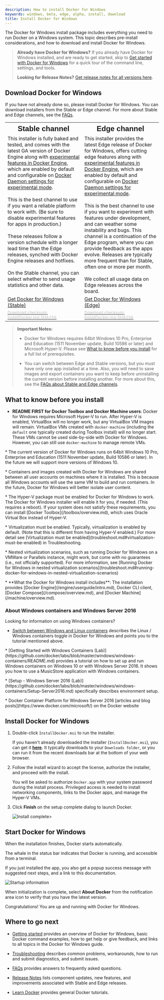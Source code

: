 ```yaml
---
description: How to install Docker for Windows
keywords: windows, beta, edge, alpha, install, download
title: Install Docker for Windows
---
```


The Docker for Windows install package includes everything you need to run
Docker on a Windows system. This topic describes pre-install considerations, and
how to download and install Docker for Windows.

> **Already have Docker for Windows?** If you already have Docker for
Windows installed, and are ready to get started, skip to
[Get started with Docker for Windows](index.md) for a quick tour of
the command line, settings, and tools.
>
>**Looking for Release Notes?** [Get release notes for all
versions here](release-notes.md).

## Download Docker for Windows

If you have not already done so, please install Docker for Windows. You can
download installers from the Stable or Edge channel.  For more about Stable and
Edge channels, see the
[FAQs](/docker-for-windows/faqs.md#questions-about-stable-and-edge-channels).

<table style="width:100%">
  <tr>
    <th style="font-size: x-large; font-family: arial">Stable channel</th>
    <th style="font-size: x-large; font-family: arial">Edge channel</th>
  </tr>
  <tr valign="top">
    <td width="50%">This installer is fully baked and tested, and comes
    with the latest GA version of Docker Engine along with
    <a href="https://github.com/docker/docker/blob/master/experimental/README.md"> experimental features in Docker Engine</a>, which are enabled
    by default and configurable on
    <a href="index#daemon-experimental-mode">Docker Daemon settings for
    experimental mode</a>. <br><br>This is the best channel to use if
    you want a reliable platform to work with. (Be sure to disable
    experimental features for apps in production.) <br><br>These releases follow a version schedule with a longer lead time than the Edge releases,
    synched with Docker Engine releases and hotfixes.<br><br>On the
    Stable channel, you can select whether to send usage statistics
    and other data.
    </td>
    <td width="50%">This installer provides the latest Edge release of
    Docker for Windows, offers cutting edge features along with <a href="https://github.com/docker/docker/blob/master/experimental/README.md"> experimental features in Docker Engine</a>, which are enabled
    by default and configurable on <a href="index#daemon-experimental-mode">
    Docker Daemon settings for experimental mode</a>. <br><br>This is
    the best channel to use if you want to experiment with features
    under development, and can weather some instability and bugs. This
    channel is a continuation of the Edge program, where you can
    provide feedback as the apps evolve. Releases are typically more
    frequent than for Stable, often one or more per month. <br><br>
    We collect all usage data on Edge releases across the board.</td>
  </tr>
  <tr valign="top">
  <td width="50%">
  <a class="button outline-btn" href="https://download.docker.com/win/stable/InstallDocker.msi">Get Docker for Windows (Stable)</a>
  </td>
  <td width="50%">
  <a class="button outline-btn" href="https://download.docker.com/win/beta/InstallDocker.msi">Get Docker for Windows (Edge)</a>
  </td>
  </tr>
  <tr>
  <td><a href="https://download.docker.com/win/stable/InstallDocker.msi.sha256sum"><font color="#BDBDBD" size="-1">Download checksum: InstallDocker.msi SHA256</font></a></td>
  <td><a href="https://download.docker.com/win/beta/InstallDocker.msi.sha256sum"><font color="#BDBDBD" size="-1">Download checksum: InstallDocker.msi SHA256</font></a></td>
  </tr>
</table>

>**Important Notes:**
>
> - Docker for Windows requires 64bit Windows 10 Pro, Enterprise and Education
>   (1511 November update, Build 10586 or later) and Microsoft Hyper-V. Please
>   see
>   [What to know before you install](/docker-for-windows/#what-to-know-before-you-install)
>   for a full list of prerequisites.
>
> - You can switch between Edge and Stable versions, but you must have only one
>   app installed at a time. Also, you will need to save images and export
>   containers you want to keep before uninstalling the current version before
>   installing another. For more about this, see the
>   [FAQs about Stable and Edge channels](/docker-for-windows/faqs.md#questions-about-stable-and-edge-channels).

##  What to know before you install

* **README FIRST for Docker Toolbox and Docker Machine users**: Docker for Windows requires Microsoft Hyper-V to run. After Hyper-V is enabled,
VirtualBox will no longer work, but any VirtualBox VM images will remain.
VirtualBox VMs created with `docker-machine` (including the `default` one
typically created during Toolbox install) will no longer start. These VMs cannot
be used side-by-side with Docker for Windows. However, you can still use
`docker-machine` to manage remote VMs.
<p />
* The current version of Docker for Windows runs on 64bit Windows 10 Pro, Enterprise and Education (1511 November update, Build 10586 or later). In the future we will support more versions of Windows 10.
<p />
* Containers and images created with Docker for Windows are shared between all user accounts on machines where it is installed. This is because all
Windows accounts will use the same VM to build and run containers. In the
future, Docker for Windows will better isolate user content.
<p />
* The Hyper-V package must be enabled for Docker for Windows to work. The Docker for Windows installer will enable it for you, if needed. (This requires a
reboot). If your system does not satisfy these requirements, you can install
[Docker Toolbox](/toolbox/overview.md), which uses Oracle Virtual Box instead of
Hyper-V.
<p />
* Virtualization must be enabled. Typically, virtualization is enabled by default. (Note that this is different from having Hyper-V enabled.) For more
detail see [Virtualization must be
enabled](troubleshoot.md#virtualization-must-be-enabled) in Troubleshooting.
<p />
* Nested virtualization scenarios, such as running Docker for Windows
on a VMWare or Parallels instance, might work, but come with no
guarantees (i.e., not officially supported). For more information, see
[Running Docker for Windows in nested virtualization scenarios](troubleshoot.md#running-docker-for-windows-in-nested-virtualization-scenarios)
<p />
* **What the Docker for Windows install includes**: The installation provides [Docker Engine](/engine/userguide/intro.md), Docker CLI client, [Docker Compose](/compose/overview.md), and [Docker Machine](/machine/overview.md).

### About Windows containers and Windows Server 2016

Looking for information on using Windows containers?

* [Switch between Windows and Linux containers](/docker-for-windows/index.md#switch-between-windows-and-linux-containers) describes the Linux / Windows containers toggle in Docker for Windows and points you to the tutorial mentioned above.
<p />
* [Getting Started with Windows Containers (Lab)](https://github.com/docker/labs/blob/master/windows/windows-containers/README.md)
provides a tutorial on how to set up and run Windows containers on Windows 10 or
with Windows Server 2016. It shows you how to use a MusicStore application with
Windows containers.
<p />
* [Setup - Windows Server 2016 (Lab)](https://github.com/docker/labs/blob/master/windows/windows-containers/Setup-Server2016.md) specifically describes environment setup.
<p />
* Docker Container Platform for Windows Server 2016 [articles and blog posts](https://www.docker.com/microsoft/) on the Docker website

## Install Docker for Windows

1. Double-click `InstallDocker.msi` to run the installer.

    If you haven't already downloaded the installer (`InstallDocker.msi`), you can get it [**here**](https://download.docker.com/win/stable/InstallDocker.msi). It typically downloads to your `Downloads folder`, or you can run it from the recent downloads bar at the bottom of your web browser.

2. Follow the install wizard to accept the license, authorize the installer, and proceed with the install.

    You will be asked to authorize `Docker.app` with your system password during the install process. Privileged access is needed to install networking components, links to the Docker apps, and manage the Hyper-V VMs.

3. Click **Finish** on the setup complete dialog to launch Docker.

    ![Install complete>](/docker-for-windows/images/installer-finishes.png)

## Start Docker for Windows

When the installation finishes, Docker starts automatically.

The whale in the status bar indicates that Docker is running, and accessible from a terminal.

If you just installed the app, you also get a popup success message with suggested next steps, and a link to this documentation.

![Startup information](/docker-for-windows/images/win-install-success-popup-cloud.png)

When initialization is complete, select **About Docker** from the notification area icon to verify that you have the latest version.

Congratulations! You are up and running with Docker for Windows.

## Where to go next

* [Getting started](index.md) provides an overview of Docker for Windows,
basic Docker command examples, how to get help or give feedback, and
links to all topics in the Docker for Windows guide.

* [Troubleshooting](troubleshoot.md) describes common problems,
workarounds, how to run and submit diagnostics, and submit issues.

* [FAQs](faqs.md) provides answers to frequently asked questions.

* [Release Notes](release-notes.md) lists component updates, new features, and improvements associated with Stable and Edge releases.

* [Learn Docker](/learn.md) provides general Docker tutorials.
